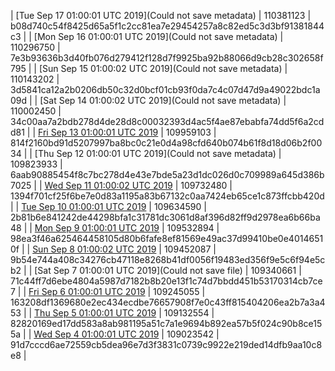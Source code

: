 | [Tue Sep 17 01:00:01 UTC 2019](Could not save metadata) | 110381123 | b08d740c54f8425d65a5f1c2cc81ea7e29454257a8c82ed5c3d3bf91381844c3 | 
| [Mon Sep 16 01:00:01 UTC 2019](Could not save metadata) | 110296750 | 7e3b93636b3d40fb076d279412f128d7f9925ba92b88066d9cb28c302658f795 | 
| [Sun Sep 15 01:00:02 UTC 2019](Could not save metadata) | 110143202 | 3d5841ca12a2b0206db50c32d0bcf01cb93f0da7c4c07d47d9a49022bdc1a09d | 
| [Sat Sep 14 01:00:02 UTC 2019](Could not save metadata) | 110002450 | 34c00aa7a2bdb278d4de28d8c00032393d4ac5f4ae87ebabfa74dd5f6a2cdd81 | 
| [Fri Sep 13 01:00:01 UTC 2019](https://transfer.sh/gp3JN/trcninja-dbdump-20190913010001.tar.bz2) | 109959103 | 814f2160bd91d5207997ba8bc0c21e0d4a98cfd640b074b61f8d18d06b2f0034 | 
| [Thu Sep 12 01:00:01 UTC 2019](Could not save metadata) | 109823933 | 6aab90885454f8c7bc278d4e43e7bde5a23d1dc026d0c709989a645d386b7025 | 
| [Wed Sep 11 01:00:02 UTC 2019]() | 109732480 | 1394f701cf25f6be7e0d83a1195a83b67132c0aa7424eb65ce1c873ffcbb420d | 
| [Tue Sep 10 01:00:01 UTC 2019]() | 109634590 | 2b81b6e841242de44298bfa1c31781dc3061d8af396d82ff9d2978ea6b66ba48 | 
| [Mon Sep  9 01:00:01 UTC 2019]() | 109532894 | 98ea3f46a625464458105d80b6fafe8ef81569e49ac37d99410be0e40146510f | 
| [Sun Sep  8 01:00:02 UTC 2019]() | 109452087 | 9b54e744a408c34276cb47118e8268b41df0056f19483ed356f9e5c6f94e5cb2 | 
| [Sat Sep  7 01:00:01 UTC 2019](Could not save file) | 109340661 | 71c44ff7d6ebe4804a5987d7182b8b20e13f1c74d7bbdd451b53170314cb7ce7 | 
| [Fri Sep  6 01:00:01 UTC 2019]() | 109245055 | 163208df1369680e2ec434ecdbe76657908f7e0c43ff815404206ea2b7a3a453 | 
| [Thu Sep  5 01:00:01 UTC 2019]() | 109132554 | 82820169ed17dd583a8ab981195a51c7a1e9694b892ea57b5f024c90b8ce155a | 
| [Wed Sep  4 01:00:01 UTC 2019]() | 109023542 | 91d7cccd6ae72559cb5dea96e7d3f3831c0739c9922e219ded14dfb9aa10c8e8 | 
